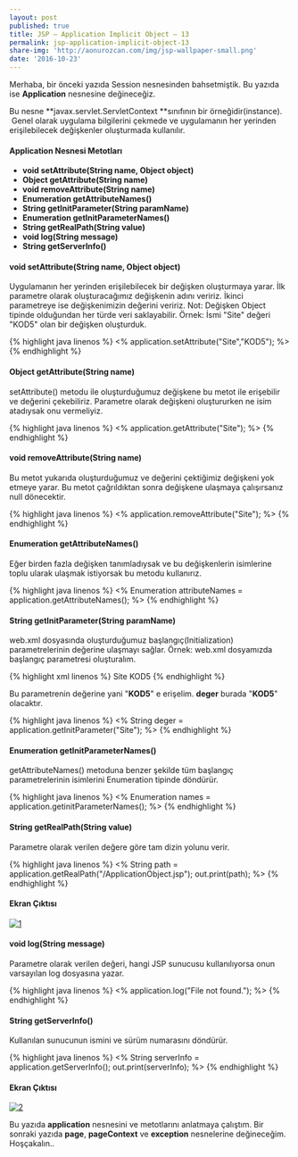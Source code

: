 ```yaml
---
layout: post
published: true
title: JSP – Application Implicit Object – 13
permalink: jsp-application-implicit-object-13
share-img: 'http://aonurozcan.com/img/jsp-wallpaper-small.png'
date: '2016-10-23'
---
```

Merhaba, bir önceki yazıda Session nesnesinden bahsetmiştik. Bu yazıda ise **Application** nesnesine değineceğiz. 

Bu nesne **javax.servlet.ServletContext **sınıfının bir örneğidir(instance).  Genel olarak uygulama bilgilerini çekmede ve uygulamanın her yerinden erişilebilecek değişkenler oluşturmada kullanılır.

#### Application Nesnesi Metotları
*   **void setAttribute(String name, Object object)**
*   **Object getAttribute(String name)**
*   **void removeAttribute(String name)**
*   **Enumeration getAttributeNames()**
*   **String getInitParameter(String paramName)**
*   **Enumeration getInitParameterNames()**
*   **String getRealPath(String value)**
*   **void log(String message)**
*   **String getServerInfo()**

#### void setAttribute(String name, Object object)
Uygulamanın her yerinden erişilebilecek bir değişken oluşturmaya yarar. İlk parametre olarak oluşturacağımız değişkenin adını veririz. İkinci parametreye ise değişkenimizin değerini veririz. Not: Değişken Object tipinde olduğundan her türde veri saklayabilir. Örnek: İsmi "Site" değeri "KOD5" olan bir değişken oluşturduk.

{% highlight java linenos %}
<%
  application.setAttribute("Site","KOD5");
%>
{% endhighlight %}

#### Object getAttribute(String name)
setAttribute() metodu ile oluşturduğumuz değişkene bu metot ile erişebilir ve değerini çekebiliriz. Parametre olarak değişkeni oluştururken ne isim atadıysak onu vermeliyiz.

{% highlight java linenos %}
<%
  application.getAttribute("Site");
%>
{% endhighlight %}

#### void removeAttribute(String name)
Bu metot yukarıda oluşturduğumuz ve değerini çektiğimiz değişkeni yok etmeye yarar. Bu metot çağrıldıktan sonra değişkene ulaşmaya çalışırsanız null dönecektir.

{% highlight java linenos %}
<%
  application.removeAttribute("Site");
%>
{% endhighlight %}

#### Enumeration getAttributeNames()
Eğer birden fazla değişken tanımladıysak ve bu değişkenlerin isimlerine toplu ularak ulaşmak istiyorsak bu metodu kullanırız.

{% highlight java linenos %}
<%
  Enumeration attributeNames = application.getAttributeNames();
%>
{% endhighlight %}

#### String getInitParameter(String paramName)
web.xml dosyasında oluşturduğumuz başlangıç(Initialization) parametrelerinin değerine ulaşmayı sağlar. Örnek: web.xml dosyamızda başlangıç parametresi oluşturalım.

{% highlight xml linenos %}
<web-app>
    <context-param>
    <param-name>Site</param-name>
    <param-value>KOD5</param-value>
    </context-param>
</web-app>
{% endhighlight %}

Bu parametrenin değerine yani "**KOD5**" e erişelim. **deger** burada "**KOD5**" olacaktır.

{% highlight java linenos %}
<% 
    String deger = application.getInitParameter("Site");
%>
{% endhighlight %}

#### Enumeration getInitParameterNames()
getAttributeNames() metoduna benzer şekilde tüm başlangıç parametrelerinin isimlerini Enumeration tipinde döndürür.

{% highlight java linenos %}
<% 
    Enumeration names = application.getinitParameterNames();
%>
{% endhighlight %}

#### String getRealPath(String value)
Parametre olarak verilen değere göre tam dizin yolunu verir.

{% highlight java linenos %}
<%
    String path = application.getRealPath("/ApplicationObject.jsp");
    out.print(path);
%>
{% endhighlight %}

#### Ekran Çıktısı
[![1](http://kod5.org/wp-content/uploads/127.png)](http://kod5.org/wp-content/uploads/127.png) 

#### void log(String message)
Parametre olarak verilen değeri, hangi JSP sunucusu kullanılıyorsa onun varsayılan log dosyasına yazar.

{% highlight java linenos %}
<%
    application.log("File not found.");
%>
{% endhighlight %}

#### String getServerInfo()
Kullanılan sunucunun ismini ve sürüm numarasını döndürür.

{% highlight java linenos %}
<%
    String serverInfo = application.getServerInfo();
    out.print(serverInfo);
%>
{% endhighlight %}

#### Ekran Çıktısı
[![2](http://kod5.org/wp-content/uploads/219.png)](http://kod5.org/wp-content/uploads/219.png) 

Bu yazıda **application** nesnesini ve metotlarını anlatmaya çalıştım. Bir sonraki yazıda **page**, **pageContext** ve **exception** nesnelerine değineceğim. Hoşçakalın..